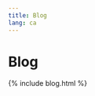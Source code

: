 ```yaml
---
title: Blog
lang: ca
---
```




<!-- GENERATED FILE -- DO NOT EDIT -->



# Blog

{% include blog.html %}
